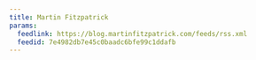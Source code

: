 ```yaml
---
title: Martin Fitzpatrick
params:
  feedlink: https://blog.martinfitzpatrick.com/feeds/rss.xml
  feedid: 7e4982db7e45c0baadc6bfe99c1ddafb
---
```

